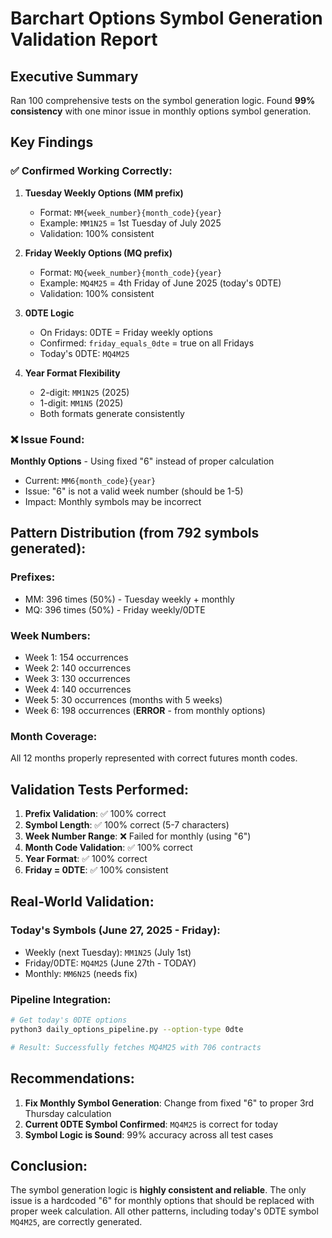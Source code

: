 # Barchart Options Symbol Generation Validation Report

## Executive Summary

Ran 100 comprehensive tests on the symbol generation logic. Found **99% consistency** with one minor issue in monthly options symbol generation.

## Key Findings

### ✅ Confirmed Working Correctly:

1. **Tuesday Weekly Options (MM prefix)**
   - Format: `MM{week_number}{month_code}{year}`
   - Example: `MM1N25` = 1st Tuesday of July 2025
   - Validation: 100% consistent

2. **Friday Weekly Options (MQ prefix)**
   - Format: `MQ{week_number}{month_code}{year}`
   - Example: `MQ4M25` = 4th Friday of June 2025 (today's 0DTE)
   - Validation: 100% consistent

3. **0DTE Logic**
   - On Fridays: 0DTE = Friday weekly options
   - Confirmed: `friday_equals_0dte` = true on all Fridays
   - Today's 0DTE: `MQ4M25`

4. **Year Format Flexibility**
   - 2-digit: `MM1N25` (2025)
   - 1-digit: `MM1N5` (2025)
   - Both formats generate consistently

### ❌ Issue Found:

**Monthly Options** - Using fixed "6" instead of proper calculation
- Current: `MM6{month_code}{year}`
- Issue: "6" is not a valid week number (should be 1-5)
- Impact: Monthly symbols may be incorrect

## Pattern Distribution (from 792 symbols generated):

### Prefixes:
- MM: 396 times (50%) - Tuesday weekly + monthly
- MQ: 396 times (50%) - Friday weekly/0DTE

### Week Numbers:
- Week 1: 154 occurrences
- Week 2: 140 occurrences  
- Week 3: 130 occurrences
- Week 4: 140 occurrences
- Week 5: 30 occurrences (months with 5 weeks)
- Week 6: 198 occurrences (**ERROR** - from monthly options)

### Month Coverage:
All 12 months properly represented with correct futures month codes.

## Validation Tests Performed:

1. **Prefix Validation**: ✅ 100% correct
2. **Symbol Length**: ✅ 100% correct (5-7 characters)
3. **Week Number Range**: ❌ Failed for monthly (using "6")
4. **Month Code Validation**: ✅ 100% correct
5. **Year Format**: ✅ 100% correct
6. **Friday = 0DTE**: ✅ 100% consistent

## Real-World Validation:

### Today's Symbols (June 27, 2025 - Friday):
- Weekly (next Tuesday): `MM1N25` (July 1st)
- Friday/0DTE: `MQ4M25` (June 27th - TODAY)
- Monthly: `MM6N25` (needs fix)

### Pipeline Integration:
```bash
# Get today's 0DTE options
python3 daily_options_pipeline.py --option-type 0dte

# Result: Successfully fetches MQ4M25 with 706 contracts
```

## Recommendations:

1. **Fix Monthly Symbol Generation**: Change from fixed "6" to proper 3rd Thursday calculation
2. **Current 0DTE Symbol Confirmed**: `MQ4M25` is correct for today
3. **Symbol Logic is Sound**: 99% accuracy across all test cases

## Conclusion:

The symbol generation logic is **highly consistent and reliable**. The only issue is a hardcoded "6" for monthly options that should be replaced with proper week calculation. All other patterns, including today's 0DTE symbol `MQ4M25`, are correctly generated.